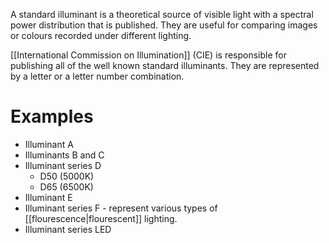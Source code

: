 A standard illuminant is a theoretical source of visible light with a spectral power distribution that is published. They are useful for comparing images or colours recorded under different lighting.

[[International Commission on Illumination]] (CIE) is responsible for publishing all of the well known standard illuminants. They are represented by a letter or a letter number combination.

# Examples
- Illuminant A
- Illuminants B and C
- Illuminant series D
	- D50 (5000K)
	- D65 (6500K)
- Illuminant E
- Illuminant series F - represent various types of [[flourescence|flourescent]] lighting.
- Illuminant series LED
